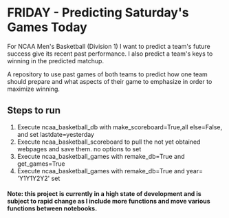 # FRIDAY - Predicting Saturday's Games Today

For NCAA Men's Basketball (Division 1) I want to predict a team's future success give its recent past performance. I also predict a team's keys to winning in the predicted matchup. 


A repository to use past games of both teams to predict how one team should prepare and what aspects of their game to emphasize in order to maximize winning. 




## Steps to run
1. Execute ncaa_basketball_db with make_scoreboard=True,all
   else=False, and set lastdate=yesterday
2. Execute ncaa_basketball_scoreboard to pull the not yet obtained
   webpages and save them. no options to set
3. Execute ncaa_basketball_games with remake_db=True and get_games=True
4. Execute ncaa_basketball_games with remake_db=True and year= 'Y1Y1Y2Y2' set


#### Note: this project is currently in a high state of development and is subject to rapid change as I include more functions and move various functions between notebooks.  
